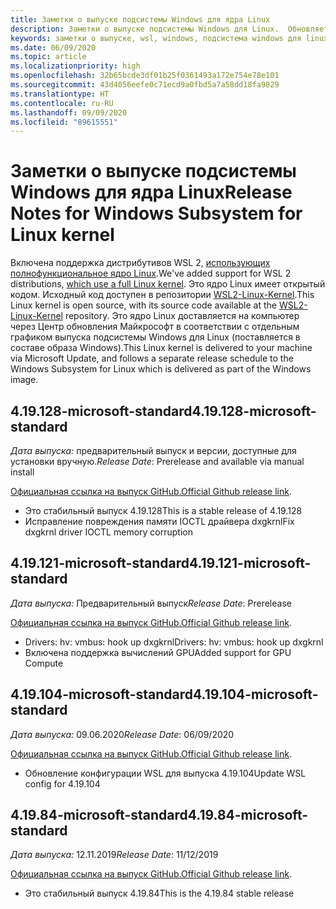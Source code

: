 ```yaml
---
title: Заметки о выпуске подсистемы Windows для ядра Linux
description: Заметки о выпуске подсистемы Windows для Linux.  Обновляется ежемесячно.
keywords: заметки о выпуске, wsl, windows, подсистема windows для linux, windowssubsystem, ubuntu, ядро
ms.date: 06/09/2020
ms.topic: article
ms.localizationpriority: high
ms.openlocfilehash: 32b65bcde3df01b25f0361493a172e754e78e101
ms.sourcegitcommit: 43d4056eefe0c71ecd9a0fbd5a7a58dd18fa9829
ms.translationtype: HT
ms.contentlocale: ru-RU
ms.lasthandoff: 09/09/2020
ms.locfileid: "89615551"
---
```

# <a name="release-notes-for-windows-subsystem-for-linux-kernel"></a><span data-ttu-id="dde1f-105">Заметки о выпуске подсистемы Windows для ядра Linux</span><span class="sxs-lookup"><span data-stu-id="dde1f-105">Release Notes for Windows Subsystem for Linux kernel</span></span>

<span data-ttu-id="dde1f-106">Включена поддержка дистрибутивов WSL 2, [использующих полнофункциональное ядро Linux](https://devblogs.microsoft.com/commandline/shipping-a-linux-kernel-with-windows/).</span><span class="sxs-lookup"><span data-stu-id="dde1f-106">We've added support for WSL 2 distributions, [which use a full Linux kernel](https://devblogs.microsoft.com/commandline/shipping-a-linux-kernel-with-windows/).</span></span> <span data-ttu-id="dde1f-107">Это ядро Linux имеет открытый кодом. Исходный код доступен в репозитории [WSL2-Linux-Kernel](https://github.com/microsoft/WSL2-Linux-Kernel).</span><span class="sxs-lookup"><span data-stu-id="dde1f-107">This Linux kernel is open source, with its source code available at the [WSL2-Linux-Kernel](https://github.com/microsoft/WSL2-Linux-Kernel) repository.</span></span> <span data-ttu-id="dde1f-108">Это ядро Linux доставляется на компьютер через Центр обновления Майкрософт в соответствии с отдельным графиком выпуска подсистемы Windows для Linux (поставляется в составе образа Windows).</span><span class="sxs-lookup"><span data-stu-id="dde1f-108">This Linux kernel is delivered to your machine via Microsoft Update, and follows a separate release schedule to the Windows Subsystem for Linux which is delivered as part of the Windows image.</span></span>

## <a name="419128-microsoft-standard"></a><span data-ttu-id="dde1f-109">4.19.128-microsoft-standard</span><span class="sxs-lookup"><span data-stu-id="dde1f-109">4.19.128-microsoft-standard</span></span>
<span data-ttu-id="dde1f-110">*Дата выпуска:* предварительный выпуск и версии, доступные для установки вручную.</span><span class="sxs-lookup"><span data-stu-id="dde1f-110">*Release Date*: Prerelease and available via manual install</span></span>

<span data-ttu-id="dde1f-111">[Официальная ссылка на выпуск GitHub.](https://github.com/microsoft/WSL2-Linux-Kernel/releases/tag/4.19.128-microsoft-standard)</span><span class="sxs-lookup"><span data-stu-id="dde1f-111">[Official Github release link](https://github.com/microsoft/WSL2-Linux-Kernel/releases/tag/4.19.128-microsoft-standard).</span></span>

* <span data-ttu-id="dde1f-112">Это стабильный выпуск 4.19.128</span><span class="sxs-lookup"><span data-stu-id="dde1f-112">This is a stable release of 4.19.128</span></span>
* <span data-ttu-id="dde1f-113">Исправление повреждения памяти IOCTL драйвера dxgkrnl</span><span class="sxs-lookup"><span data-stu-id="dde1f-113">Fix dxgkrnl driver IOCTL memory corruption</span></span>

## <a name="419121-microsoft-standard"></a><span data-ttu-id="dde1f-114">4.19.121-microsoft-standard</span><span class="sxs-lookup"><span data-stu-id="dde1f-114">4.19.121-microsoft-standard</span></span>
<span data-ttu-id="dde1f-115">*Дата выпуска:* Предварительный выпуск</span><span class="sxs-lookup"><span data-stu-id="dde1f-115">*Release Date*: Prerelease</span></span>

<span data-ttu-id="dde1f-116">[Официальная ссылка на выпуск GitHub.](https://github.com/microsoft/WSL2-Linux-Kernel/releases/tag/4.19.121-microsoft-standard)</span><span class="sxs-lookup"><span data-stu-id="dde1f-116">[Official Github release link](https://github.com/microsoft/WSL2-Linux-Kernel/releases/tag/4.19.121-microsoft-standard).</span></span>

* <span data-ttu-id="dde1f-117">Drivers: hv: vmbus: hook up dxgkrnl</span><span class="sxs-lookup"><span data-stu-id="dde1f-117">Drivers: hv: vmbus: hook up dxgkrnl</span></span>
* <span data-ttu-id="dde1f-118">Включена поддержка вычислений GPU</span><span class="sxs-lookup"><span data-stu-id="dde1f-118">Added support for GPU Compute</span></span>

## <a name="419104-microsoft-standard"></a><span data-ttu-id="dde1f-119">4.19.104-microsoft-standard</span><span class="sxs-lookup"><span data-stu-id="dde1f-119">4.19.104-microsoft-standard</span></span>
<span data-ttu-id="dde1f-120">*Дата выпуска:* 09.06.2020</span><span class="sxs-lookup"><span data-stu-id="dde1f-120">*Release Date*: 06/09/2020</span></span> 

<span data-ttu-id="dde1f-121">[Официальная ссылка на выпуск GitHub.](https://github.com/microsoft/WSL2-Linux-Kernel/releases/tag/4.19.104-microsoft-standard)</span><span class="sxs-lookup"><span data-stu-id="dde1f-121">[Official Github release link](https://github.com/microsoft/WSL2-Linux-Kernel/releases/tag/4.19.104-microsoft-standard).</span></span>

* <span data-ttu-id="dde1f-122">Обновление конфигурации WSL для выпуска 4.19.104</span><span class="sxs-lookup"><span data-stu-id="dde1f-122">Update WSL config for 4.19.104</span></span>

## <a name="41984-microsoft-standard"></a><span data-ttu-id="dde1f-123">4.19.84-microsoft-standard</span><span class="sxs-lookup"><span data-stu-id="dde1f-123">4.19.84-microsoft-standard</span></span>
<span data-ttu-id="dde1f-124">*Дата выпуска:* 12.11.2019</span><span class="sxs-lookup"><span data-stu-id="dde1f-124">*Release Date*: 11/12/2019</span></span> 

<span data-ttu-id="dde1f-125">[Официальная ссылка на выпуск GitHub.](https://github.com/microsoft/WSL2-Linux-Kernel/releases/tag/4.19.84-microsoft-standard)</span><span class="sxs-lookup"><span data-stu-id="dde1f-125">[Official Github release link](https://github.com/microsoft/WSL2-Linux-Kernel/releases/tag/4.19.84-microsoft-standard).</span></span>

* <span data-ttu-id="dde1f-126">Это стабильный выпуск 4.19.84</span><span class="sxs-lookup"><span data-stu-id="dde1f-126">This is the 4.19.84 stable release</span></span>


